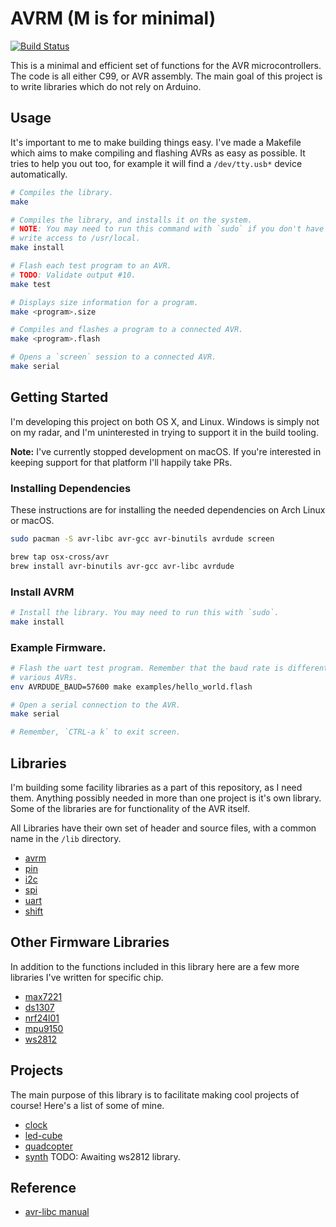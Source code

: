 # AVRM (M is for minimal)

[![Build Status](https://travis-ci.org/nixpulvis/avrm.svg?branch=master)](https://travis-ci.org/nixpulvis/avrm)

This is a minimal and efficient set of functions for the AVR microcontrollers. The code is all either C99, or AVR assembly. The main goal of this project is to write libraries which do not rely on Arduino.

## Usage

It's important to me to make building things easy. I've made a Makefile which aims to make compiling and flashing AVRs as easy as possible. It tries to help you out too, for example it will find a `/dev/tty.usb*` device automatically.

```sh
# Compiles the library.
make

# Compiles the library, and installs it on the system.
# NOTE: You may need to run this command with `sudo` if you don't have
# write access to /usr/local.
make install

# Flash each test program to an AVR.
# TODO: Validate output #10.
make test

# Displays size information for a program.
make <program>.size

# Compiles and flashes a program to a connected AVR.
make <program>.flash

# Opens a `screen` session to a connected AVR.
make serial
```

## Getting Started

I'm developing this project on both OS X, and Linux. Windows is simply not on my radar, and I'm uninterested in trying to support it in the build tooling.

**Note:** I've currently stopped development on macOS. If you're interested in keeping support for that platform I'll happily take PRs.

### Installing Dependencies

These instructions are for installing the needed dependencies on Arch Linux or macOS.

```sh
sudo pacman -S avr-libc avr-gcc avr-binutils avrdude screen
```

```sh
brew tap osx-cross/avr
brew install avr-binutils avr-gcc avr-libc avrdude
```

### Install AVRM

```sh
# Install the library. You may need to run this with `sudo`.
make install
```

### Example Firmware.

```sh
# Flash the uart test program. Remember that the baud rate is different for
# various AVRs.
env AVRDUDE_BAUD=57600 make examples/hello_world.flash

# Open a serial connection to the AVR.
make serial

# Remember, `CTRL-a k` to exit screen.
```

## Libraries

I'm building some facility libraries as a part of this repository, as I need them. Anything possibly needed in more than one project is it's own library. Some of the libraries are for functionality of the AVR itself.

All Libraries have their own set of header and source files, with a common name in the `/lib` directory.

- [avrm](https://github.com/nixpulvis/avrm/blob/master/lib/avrm.h)
- [pin](https://github.com/nixpulvis/avrm/blob/master/lib/avrm/pin.h)
- [i2c](https://github.com/nixpulvis/avrm/blob/master/lib/avrm/i2c.h)
- [spi](https://github.com/nixpulvis/avrm/blob/master/lib/avrm/spi.h)
- [uart](https://github.com/nixpulvis/avrm/blob/master/lib/avrm/uart.h)
- [shift](https://github.com/nixpulvis/avrm/blob/master/lib/avrm/shift.h)

## Other Firmware Libraries

In addition to the functions included in this library here are a few more libraries I've written for specific chip.

- [max7221](https://github.com/nixpulvis/max7221)
- [ds1307](https://github.com/nixpulvis/ds1307)
- [nrf24l01](https://github.com/nixpulvis/nrf24l01)
- [mpu9150](https://github.com/nixpulvis/mpu9150)
- [ws2812](https://github.com/nixpulvis/ws2812)

## Projects

The main purpose of this library is to facilitate making cool projects of course! Here's a list of some of mine.

- [clock](https://github.com/nixpulvis/clock)
- [led-cube](https://github.com/nixpulvis/led-cube)
- [quadcopter](https://github.com/nixpulvis/quadcopter)
- [synth](https://github.com/nixpulvis/synth) TODO: Awaiting ws2812 library.

## Reference

- [avr-libc manual](http://www.nongnu.org/avr-libc/user-manual/pages.html)

